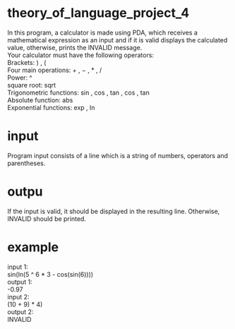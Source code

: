 # theory_of_language_project_4
In this program, a calculator is made using PDA, which receives a mathematical expression as an input and if it is valid displays the calculated value, otherwise, prints the INVALID message.
<br>
Your calculator must have the following operators:
<br>
Brackets: ) , (
<br>
Four main operations: + , − , * , /
<br>
Power: ^
<br>
square root: sqrt
<br>
Trigonometric functions: sin , cos , tan , cos , tan
<br>
Absolute function: abs
<br>
Exponential functions: exp , ln
# input
Program input consists of a line which is a string of numbers, operators and parentheses.
# outpu
If the input is valid, it should be displayed in the resulting line. Otherwise, INVALID should be printed.
# example
input 1:
<br>
sin(ln(5 ^ 6 * 3 - cos(sin(6))))
<br>
output 1:
<br>
-0.97
<br>
input 2:
<br>
(10 + 9) * 4)
<br>
output 2:
<br>
INVALID
